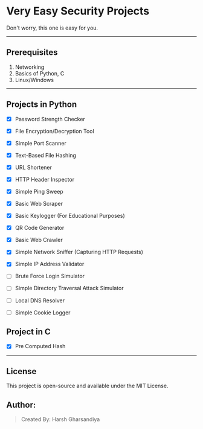 # Very Easy Security Projects

Don't worry, this one is easy for you.

---

## Prerequisites
1. Networking
2. Basics of Python, C
3. Linux/Windows

---

## Projects in Python
- [x] Password Strength Checker
- [x] File Encryption/Decryption Tool
- [x] Simple Port Scanner
- [x] Text-Based File Hashing
- [x] URL Shortener
- [x] HTTP Header Inspector
- [x] Simple Ping Sweep
- [x] Basic Web Scraper
- [x] Basic Keylogger (For Educational Purposes)
- [x] QR Code Generator
- [x] Basic Web Crawler
- [x] Simple Network Sniffer (Capturing HTTP Requests)
- [x] Simple IP Address Validator
- [ ] Brute Force Login Simulator
- [ ] Simple Directory Traversal Attack Simulator
- [ ] Local DNS Resolver
- [ ] Simple Cookie Logger


## Project in C

-[x] Pre Computed Hash

---





## License  
This project is open-source and available under the MIT License.

## Author:  
> Created By: Harsh Gharsandiya